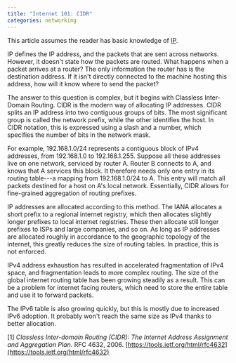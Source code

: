 ```yaml
---
title: "Internet 101: CIDR"
categories: networking
---
```


<p class="preface">This article assumes the reader has basic knowledge of <a href="{{ site.url }}{% post_url 2017-10-08-ip %}">IP</a>.</p>

IP defines the IP address, and the packets that are sent across networks. However, it doesn't state how the packets are routed. What happens when a packet arrives at a router? The only information the router has is the destination address. If it isn't directly connected to the machine hosting this address, how will it know where to send the packet?

The answer to this question is complex, but it begins with Classless Inter-Domain Routing. CIDR is the modern way of allocating IP addresses. CIDR splits an IP address into two contiguous groups of bits. The most significant group is called the network prefix, while the other identifies the host. In CIDR notation, this is expressed using a slash and a number, which specifies the number of bits in the network mask.

For example, 192.168.1.0/24 represents a contiguous block of IPv4 addresses, from 192.168.1.0 to 192.168.1.255. Suppose all these addresses live on one network, serviced by router A. Router B connects to A, and knows that A services this block. It therefore needs only one entry in its routing table---a mapping from 192.168.1.0/24 to A. This entry will match all packets destined for a host on A's local network. Essentially, CIDR allows for fine-grained aggregation of routing prefixes.

IP addresses are allocated according to this method. The IANA allocates a short prefix to a regional internet registry, which then allocates slightly longer prefixes to local internet registries. These then allocate still longer prefixes to ISPs and large companies, and so on. As long as IP addresses are allocated roughly in accordance to the geographic topology of the internet, this greatly reduces the size of routing tables. In practice, this is not enforced.

IPv4 address exhaustion has resulted in accelerated fragmentation of IPv4 space, and fragmentation leads to more complex routing. The size of the global internet routing table has been growing steadily as a result. This can be a problem for internet facing routers, which need to store the entire table and use it to forward packets.

The IPv6 table is also growing quickly, but this is mostly due to increased IPv6 adoption. It probably won't reach the same size as IPv4 thanks to better allocation.

[1] *Classless Inter-domain Routing (CIDR): The Internet Address Assignment and Aggregation Plan*. RFC 4632, 2006. [https://tools.ietf.org/html/rfc4632](https://tools.ietf.org/html/rfc4632)
